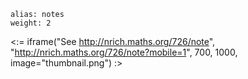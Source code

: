 ````
alias: notes
weight: 2
````

<:= iframe("See http://nrich.maths.org/726/note", "http://nrich.maths.org/726/note?mobile=1", 700, 1000, image="thumbnail.png") :>